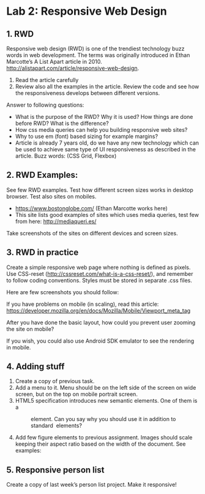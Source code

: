 # Lab 2: Responsive Web Design

## 1. RWD

Responsive web design (RWD) is one of the trendiest technology buzz words in web
development. The terms was originally introduced in Ethan Marcotte’s A List Apart article in
2010. http://alistapart.com/article/responsive-web-design.
1. Read the article carefully
2. Review also all the examples in the article. Review the code and see how the
responsiveness develops between different versions.

Answer to following questions:
- What is the purpose of the RWD? Why it is used? How things are done before RWD? What is the difference?
- How css media queries can help you building responsive web sites?
- Why to use em (font) based sizing for example margins?
- Article is already 7 years old, do we have any new technology which can be used to achieve same type of 
UI responsiveness as described in the article. Buzz words: (CSS Grid, Flexbox)

## 2. RWD Examples:

See few RWD examples. Test how different screen sizes works in desktop browser. Test
also sites on mobiles.

- https://www.bostonglobe.com/ (Ethan Marcotte works here)
- This site lists good examples of sites which uses media queries, test few from here: http://mediaqueri.es/

Take screenshots of the sites on different devices and screen sizes.

## 3. RWD in practice

Create a simple responsive web page where nothing is defined as pixels. Use CSS-reset
(http://cssreset.com/what-is-a-css-reset/), and remember to follow coding conventions.
Styles must be stored in separate .css files.

Here are few screenshots you should follow:

If you have problems on mobile (in scaling), read this article:
https://developer.mozilla.org/en/docs/Mozilla/Mobile/Viewport_meta_tag

After you have done the basic layout, how could you prevent user zooming the site on
mobile?

If you wish, you could also use Android SDK emulator to see the rendering in mobile.

## 4. Adding stuff

1. Create a copy of previous task.
2. Add a menu to it. Menu should be on the left side of the screen on wide screen, but
on the top on mobile portrait screen.
3. HTML5 specification introduces new semantic elements. One of them is a <figure>
element. Can you say why you should use it in addition to standard <img> elements?
4. Add few figure elements to previous assignment. Images should scale keeping their
aspect ratio based on the width of the document. See examples:

## 5. Responsive person list
Create a copy of last week’s person list project. Make it responsive!
